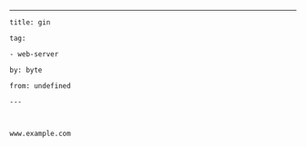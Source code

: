 ---

    title: gin 

    tag: 

    - web-server 

    by: byte 

    from: undefined 

    ---

    

    www.example.com 

    